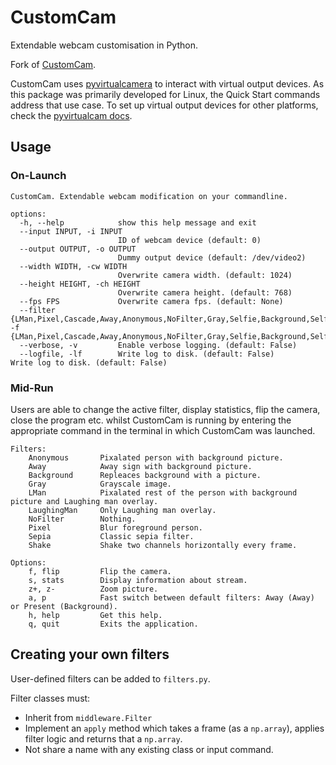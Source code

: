# CustomCam

Extendable webcam customisation in Python.

Fork of [CustomCam](https://github.com/mattravenhall/CustomCam).

CustomCam uses [pyvirtualcamera](https://github.com/letmaik/pyvirtualcam) to interact with virtual output devices. As this package was primarily developed for Linux, the Quick Start commands address that use case. To set up virtual output devices for other platforms, check the [pyvirtualcam docs](https://github.com/letmaik/pyvirtualcam/blob/master/README.md).

## Usage
### On-Launch
```text
CustomCam. Extendable webcam modification on your commandline.

options:
  -h, --help            show this help message and exit
  --input INPUT, -i INPUT
                        ID of webcam device (default: 0)
  --output OUTPUT, -o OUTPUT
                        Dummy output device (default: /dev/video2)
  --width WIDTH, -cw WIDTH
                        Overwrite camera width. (default: 1024)
  --height HEIGHT, -ch HEIGHT
                        Overwrite camera height. (default: 768)
  --fps FPS             Overwrite camera fps. (default: None)
  --filter {LMan,Pixel,Cascade,Away,Anonymous,NoFilter,Gray,Selfie,Background,SelfieCascade,Config,Sepia,Shake,LaughingMan}, -f {LMan,Pixel,Cascade,Away,Anonymous,NoFilter,Gray,Selfie,Background,SelfieCascade,Config,Sepia,Shake,LaughingMan}
  --verbose, -v         Enable verbose logging. (default: False)
  --logfile, -lf        Write log to disk. (default: False)           Write log to disk. (default: False)
```

### Mid-Run
Users are able to change the active filter, display statistics, flip the camera, close the program etc. whilst CustomCam is running by entering the appropriate command in the terminal in which CustomCam was launched.

```text
Filters:
	Anonymous       Pixalated person with background picture.
	Away            Away sign with background picture.
	Background      Repleaces background with a picture.
	Gray            Grayscale image.
	LMan            Pixalated rest of the person with background picture and Laughing man overlay.
	LaughingMan     Only Laughing man overlay.
	NoFilter        Nothing.
	Pixel           Blur foreground person.
	Sepia           Classic sepia filter.
	Shake           Shake two channels horizontally every frame.

Options:
	f, flip         Flip the camera.
	s, stats        Display information about stream.
	z+, z-          Zoom picture.
	a, p            Fast switch between default filters: Away (Away) or Present (Background).
	h, help         Get this help.
	q, quit         Exits the application.

```

## Creating your own filters
User-defined filters can be added to `filters.py`.

Filter classes must:
- Inherit from `middleware.Filter`
- Implement an `apply` method which takes a frame (as a `np.array`), applies filter logic and returns that a `np.array`.
- Not share a name with any existing class or input command.
